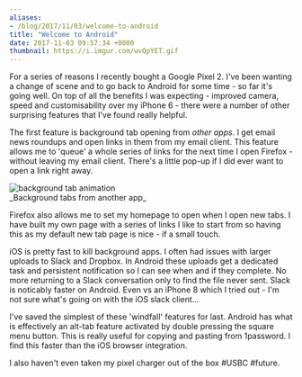 ```yaml
---
aliases:
- /blog/2017/11/03/welcome-to-android
title: "Welcome to Android"
date: 2017-11-03 09:57:34 +0000
thumbnail: https://i.imgur.com/wvQpYET.gif
---
```


For a series of reasons I recently bought a Google Pixel 2. I've been wanting a
change of scene and to go back to Android for some time - so far it's going
well. On top of all the benefits I was expecting - improved camera, speed and
customisability over my iPhone 6 - there were a number of other surprising
features that I've found really helpful.

The first feature is background tab opening from _other apps_. I get email news
roundups and open links in them from my email client. This feature allows me to
'queue' a whole series of links for the next time I open Firefox - without
leaving my email client. There's a little pop-up if I did ever want to open a
link right away.

<img alt="background tab animation" style="max-width: 300px; display: block;" src="https://i.imgur.com/wvQpYET.gif">
_Background tabs from another app_

Firefox also allows me to set my homepage to open when I open new tabs. I have
built my own page with a series of links I like to start from so having this as
my default new tab page is nice - if a small touch.

iOS is pretty fast to kill background apps. I often had issues with larger
uploads to Slack and Dropbox. In Android these uploads get a dedicated task and
persistent notification so I can see when and if they complete. No more
returning to a Slack conversation only to find the file never sent. Slack is
noticably faster on Android. Even vs an iPhone 8 which I tried out - I'm not
sure what's going on with the iOS slack client...

I've saved the simplest of these 'windfall' features for last. Android has what
is effectively an alt-tab feature activated by double pressing the square menu
button. This is really useful for copying and pasting from 1password. I find
this faster than the iOS browser integration.

I also haven't even taken my pixel charger out of the box #USBC #future.